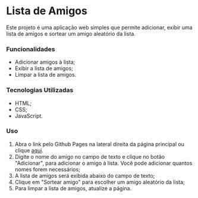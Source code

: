 # Lista de Amigos

Este projeto é uma aplicação web simples que permite adicionar, exibir uma lista de amigos e sortear um amigo aleatório da lista.

### Funcionalidades
- Adicionar amigos à lista;
- Exibir a lista de amigos;
- Limpar a lista de amigos.

### Tecnologias Utilizadas
- HTML;
- CSS;
- JavaScript.

### Uso
1. Abra o link pelo Github Pages na lateral direita da página principal ou clique [aqui]().
2. Digite o nome do amigo no campo de texto e clique no botão "Adicionar", para adicionar o amigo à lista. Você pode adicionar quantos nomes forem necessários;
3. A lista de amigos será exibida abaixo do campo de texto;
4. Clique em "Sortear amigo" para escolher um amigo aleatório da lista;
5. Para limpar a lista de amigos, atualize a página.